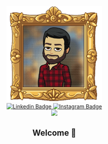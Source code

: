 <div id="header" align="center">
  <img src="img/portrait.png" width="250"/>
  <div id="badges">
    <a href="https://fr.linkedin.com/in/fr%C3%A9d%C3%A9ric-correia-71390750" rel="noreferrer">
      <img src="https://img.shields.io/badge/Linkedin-blue?logo=linkedin&logoColor=white&style=for-the-badge" alt="Linkedin Badge"/>
    </a>
    <a href="https://www.instagram.com/lmslayer/" rel="noreferrer">
      <img src="https://img.shields.io/badge/Instagram-antiquewhite?logo=instagram&logoColor=brown&style=for-the-badge" alt="Instagram Badge">
    </a>
  </div>
  <img src="https://komarev.com/ghpvc/?username=correi-f&style=flat-square&color=blue"/>
  <h2>Welcome 👋</h2>
</div>